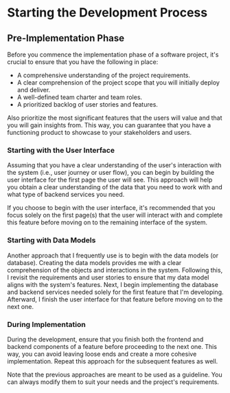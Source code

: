 # Starting the Development Process

## Pre-Implementation Phase

Before you commence the implementation phase of a software project, it's crucial to ensure that you have the following in place:

- A comprehensive understanding of the project requirements.
- A clear comprehension of the project scope that you will initially deploy and deliver.
- A well-defined team charter and team roles.
- A prioritized backlog of user stories and features.

Also prioritize the most significant features that the users will value and that you will gain insights from. This way, you can guarantee that you have a functioning product to showcase to your stakeholders and users.

### Starting with the User Interface

Assuming that you have a clear understanding of the user's interaction with the system (i.e., user journey or user flow), you can begin by building the user interface for the first page the user will see. This approach will help you obtain a clear understanding of the data that you need to work with and what type of backend services you need.

If you choose to begin with the user interface, it's recommended that you focus solely on the first page(s) that the user will interact with and complete this feature before moving on to the remaining interface of the system.

### Starting with Data Models

Another approach that I frequently use is to begin with the data models (or database). Creating the data models provides me with a clear comprehension of the objects and interactions in the system. Following this, I revisit the requirements and user stories to ensure that my data model aligns with the system's features. Next, I begin implementing the database and backend services needed solely for the first feature that I'm developing. Afterward, I finish the user interface for that feature before moving on to the next one.

### During Implementation

During the development, ensure that you finish both the frontend and backend components of a feature before proceeding to the next one. This way, you can avoid leaving loose ends and create a more cohesive implementation. Repeat this approach for the subsequent features as well.

Note that the previous approaches are meant to be used as a guideline. You can always modify them to suit your needs and the project's requirements.
